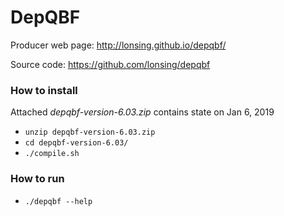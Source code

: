 # DepQBF
Producer web page:
http://lonsing.github.io/depqbf/

Source code:
https://github.com/lonsing/depqbf

### How to install
Attached _depqbf-version-6.03.zip_ contains state on Jan 6, 2019
- ```unzip depqbf-version-6.03.zip```
- ```cd depqbf-version-6.03/```
- ```./compile.sh```
### How to run
- ```./depqbf --help```

